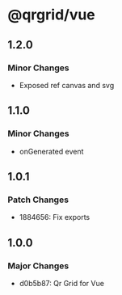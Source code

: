 # @qrgrid/vue

## 1.2.0

### Minor Changes

- Exposed ref canvas and svg

## 1.1.0

### Minor Changes

- onGenerated event

## 1.0.1

### Patch Changes

- 1884656: Fix exports

## 1.0.0

### Major Changes

- d0b5b87: Qr Grid for Vue
